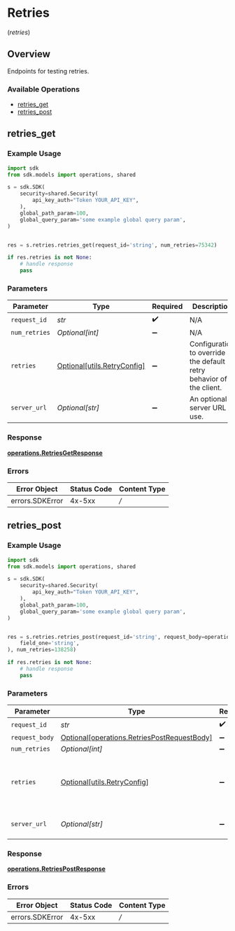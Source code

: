 # Retries
(*retries*)

## Overview

Endpoints for testing retries.

### Available Operations

* [retries_get](#retries_get)
* [retries_post](#retries_post)

## retries_get

### Example Usage

```python
import sdk
from sdk.models import operations, shared

s = sdk.SDK(
    security=shared.Security(
        api_key_auth="Token YOUR_API_KEY",
    ),
    global_path_param=100,
    global_query_param='some example global query param',
)


res = s.retries.retries_get(request_id='string', num_retries=75342)

if res.retries is not None:
    # handle response
    pass
```

### Parameters

| Parameter                                                           | Type                                                                | Required                                                            | Description                                                         |
| ------------------------------------------------------------------- | ------------------------------------------------------------------- | ------------------------------------------------------------------- | ------------------------------------------------------------------- |
| `request_id`                                                        | *str*                                                               | :heavy_check_mark:                                                  | N/A                                                                 |
| `num_retries`                                                       | *Optional[int]*                                                     | :heavy_minus_sign:                                                  | N/A                                                                 |
| `retries`                                                           | [Optional[utils.RetryConfig]](../../models/utils/retryconfig.md)    | :heavy_minus_sign:                                                  | Configuration to override the default retry behavior of the client. |
| `server_url`                                                        | *Optional[str]*                                                     | :heavy_minus_sign:                                                  | An optional server URL to use.                                      |


### Response

**[operations.RetriesGetResponse](../../models/operations/retriesgetresponse.md)**
### Errors

| Error Object    | Status Code     | Content Type    |
| --------------- | --------------- | --------------- |
| errors.SDKError | 4x-5xx          | */*             |

## retries_post

### Example Usage

```python
import sdk
from sdk.models import operations, shared

s = sdk.SDK(
    security=shared.Security(
        api_key_auth="Token YOUR_API_KEY",
    ),
    global_path_param=100,
    global_query_param='some example global query param',
)


res = s.retries.retries_post(request_id='string', request_body=operations.RetriesPostRequestBody(
    field_one='string',
), num_retries=138258)

if res.retries is not None:
    # handle response
    pass
```

### Parameters

| Parameter                                                                                        | Type                                                                                             | Required                                                                                         | Description                                                                                      |
| ------------------------------------------------------------------------------------------------ | ------------------------------------------------------------------------------------------------ | ------------------------------------------------------------------------------------------------ | ------------------------------------------------------------------------------------------------ |
| `request_id`                                                                                     | *str*                                                                                            | :heavy_check_mark:                                                                               | N/A                                                                                              |
| `request_body`                                                                                   | [Optional[operations.RetriesPostRequestBody]](../../models/operations/retriespostrequestbody.md) | :heavy_minus_sign:                                                                               | N/A                                                                                              |
| `num_retries`                                                                                    | *Optional[int]*                                                                                  | :heavy_minus_sign:                                                                               | N/A                                                                                              |
| `retries`                                                                                        | [Optional[utils.RetryConfig]](../../models/utils/retryconfig.md)                                 | :heavy_minus_sign:                                                                               | Configuration to override the default retry behavior of the client.                              |
| `server_url`                                                                                     | *Optional[str]*                                                                                  | :heavy_minus_sign:                                                                               | An optional server URL to use.                                                                   |


### Response

**[operations.RetriesPostResponse](../../models/operations/retriespostresponse.md)**
### Errors

| Error Object    | Status Code     | Content Type    |
| --------------- | --------------- | --------------- |
| errors.SDKError | 4x-5xx          | */*             |
